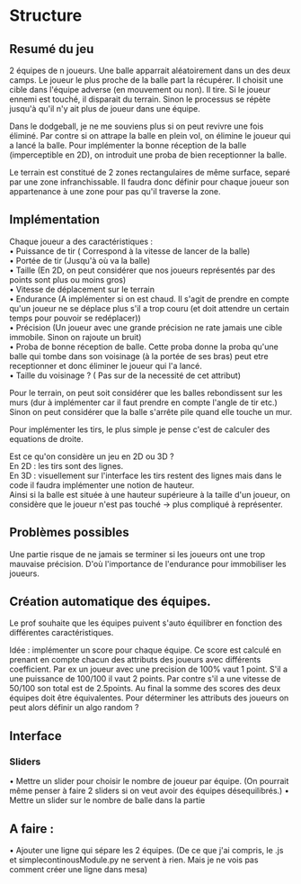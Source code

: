 # Structure

## Resumé du jeu
2 équipes de n joueurs.
Une balle apparrait aléatoirement dans un des deux camps.
Le joueur le plus proche de la balle part la récupérer.
Il choisit une cible dans l'équipe adverse (en mouvement ou non).
Il tire. 
Si le joueur ennemi est touché, il disparait du terrain.
Sinon le processus se répète jusqu'à qu'il n'y ait plus de joueur dans une équipe.


Dans le dodgeball, je ne me souviens plus si on peut revivre une fois éliminé. Par contre si on attrape la balle en plein vol, on élimine le joueur qui a lancé la balle. Pour implémenter la bonne réception de la balle (imperceptible en 2D), on introduit une proba de bien receptionner la balle.


Le terrain est constitué de 2 zones rectangulaires de même surface, separé par une zone infranchissable. Il faudra donc définir pour chaque joueur son appartenance à une zone pour pas qu'il traverse la zone.

## Implémentation

Chaque joueur a des caractéristiques :   
• Puissance de tir ( Correspond à la vitesse de lancer de la balle)  
• Portée de tir (Jusqu'à où va la balle)  
• Taille (En 2D, on peut considérer que nos joueurs représentés par des points sont plus ou moins gros)  
• Vitesse de déplacement sur le terrain  
• Endurance (A implémenter si on est chaud. Il s'agit de prendre en compte qu'un joueur ne se déplace plus s'il a trop couru (et doit attendre un certain temps pour pouvoir se redéplacer))  
• Précision (Un joueur avec une grande précision ne rate jamais une cible immobile. Sinon on rajoute un bruit)  
• Proba de bonne réception de balle. Cette proba donne la proba qu'une balle qui tombe dans son voisinage (à la portée de ses bras) peut etre receptionner et donc éliminer le joueur qui l'a lancé.  
• Taille du voisinage ? ( Pas sur de la necessité de cet attribut)  


Pour le terrain, on peut soit considérer que les balles rebondissent sur les murs (dur à implémenter car il faut prendre en compte l'angle de tir etc.) Sinon on peut considérer que la balle s'arrête pile quand elle touche un mur.


Pour implémenter les tirs, le plus simple je pense c'est de calculer des equations de droite.



Est ce qu'on considère un jeu en 2D ou 3D ?  
En 2D : les tirs sont des lignes.  
En 3D : visuellement sur l'interface les tirs restent des lignes mais dans le code il faudra implémenter une notion de hauteur.  
Ainsi si la balle est située à une hauteur supérieure à la taille d'un joueur, on considère que le joueur n'est pas touché -> plus compliqué à représenter.  

## Problèmes possibles

Une partie risque de ne jamais se terminer si les joueurs ont une trop mauvaise précision. D'où l'importance de l'endurance pour immobiliser les joueurs.    


## Création automatique des équipes.

Le prof souhaite que les équipes puivent s'auto équilibrer en fonction des différentes caractéristiques.   

Idée : implémenter un score pour chaque équipe. Ce score est calculé en prenant en compte chacun des attributs des joueurs avec différents coefficient.
Par ex un joueur avec une precision de 100% vaut 1 point. S'il a une puissance de 100/100 il vaut 2 points. Par contre s'il a une vitesse de 50/100 son total est de 2.5points. Au final la somme des scores des deux équipes doit être équivalentes.
Pour déterminer les attributs des joueurs on peut alors définir un algo random ?


## Interface
### Sliders

• Mettre un slider pour choisir le nombre de joueur par équipe. (On pourrait même penser à faire 2 sliders si on veut avoir des équipes désequilibrés.)
• Mettre un slider sur le nombre de balle dans la partie


## A faire : 

• Ajouter une ligne qui sépare les 2 équipes. (De ce que j'ai compris, le .js et simplecontinousModule.py ne servent à rien. Mais je ne vois pas comment créer une ligne dans mesa)


